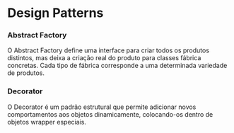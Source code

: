 # Design Patterns

### Abstract Factory

O Abstract Factory define uma interface para criar todos os produtos distintos, mas deixa a criação real do produto para classes fábrica concretas. Cada tipo de fábrica corresponde a uma determinada variedade de produtos.


### Decorator

O Decorator é um padrão estrutural que permite adicionar novos comportamentos aos objetos dinamicamente, colocando-os dentro de objetos wrapper especiais.
